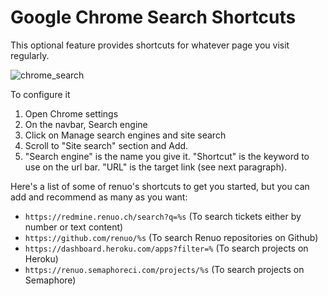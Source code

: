 # Google Chrome Search Shortcuts

This optional feature provides shortcuts for whatever page you visit regularly.

![chrome_search](https://user-images.githubusercontent.com/7266843/187169807-2f8c2157-6493-4595-91cb-9037a23e5e80.gif)

To configure it

1. Open Chrome settings
2. On the navbar, Search engine
3. Click on Manage search engines and site search
4. Scroll to "Site search" section and Add.
5. "Search engine" is the name you give it. "Shortcut" is the keyword to use on the url bar. "URL" is the target link (see next paragraph).

Here's a list of some of renuo's shortcuts to get you started, but you can add and recommend as many as you want:

- `https://redmine.renuo.ch/search?q=%s` (To search tickets either by number or text content)
- `https://github.com/renuo/%s` (To search Renuo repositories on Github)
- `https://dashboard.heroku.com/apps?filter=%` (To search projects on Heroku)
- `https://renuo.semaphoreci.com/projects/%s` (To search projects on Semaphore)
